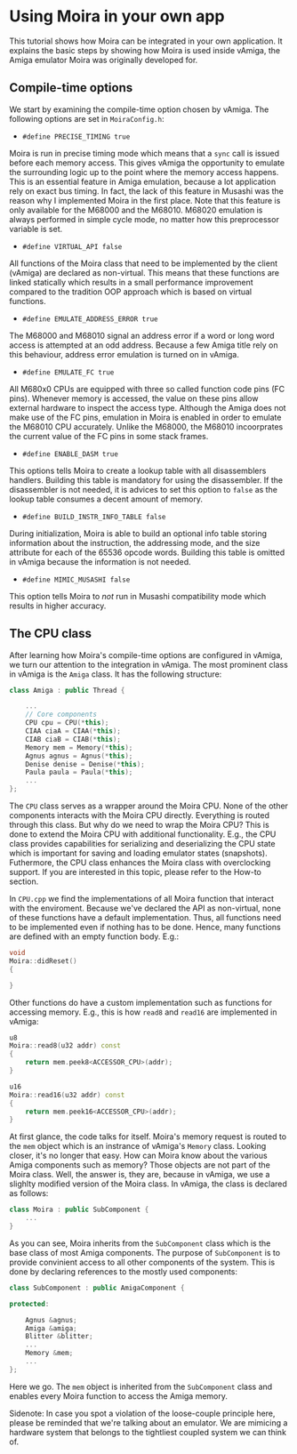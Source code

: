 # Using Moira in your own app

This tutorial shows how Moira can be integrated in your own application. It explains the basic steps by showing how Moira is used inside vAmiga, the Amiga emulator Moira was originally developed for.

## Compile-time options 

We start by examining the compile-time option chosen by vAmiga. The following options are set in `MoiraConfig.h`:

- `#define PRECISE_TIMING true`

Moira is run in precise timing mode which means that a `sync` call is issued before each memory access. This gives vAmiga the opportunity to emulate the surrounding logic up to the point where the memory access happens. This is an essential feature in Amiga emulation, because a lot application rely on exact bus timing. In fact, the lack of this feature in Musashi was the reason why I implemented Moira in the first place. Note that this feature is only available for the M68000 and the M68010. M68020 emulation is always performed in simple cycle mode, no matter how this preprocessor variable is set. 

- `#define VIRTUAL_API false`

All functions of the Moira class that need to be implemented by the client (vAmiga) are declared as non-virtual. This means that these functions are linked statically which results in a small performance improvement compared to the tradition OOP approach which is based on virtual functions. 

- `#define EMULATE_ADDRESS_ERROR true`

The M68000 and M68010 signal an address error if a word or long word access is attempted at an odd address. Because a few Amiga title rely on this behaviour, address error emulation is turned on in vAmiga. 

- `#define EMULATE_FC true`

All M680x0 CPUs are equipped with three so called function code pins (FC pins). Whenever memory is accessed, the value on these pins allow external hardware to inspect the access type. Although the Amiga does not make use of the FC pins, emulation in Moira is enabled in order to emulate the M68010 CPU accurately. Unlike the M68000, the M68010 incoorprates the current value of the FC pins in some stack frames. 

- `#define ENABLE_DASM true`

This options tells Moira to create a lookup table with all disassemblers handlers. Building this table is mandatory for using the disassembler. If the disassembler is not needed, it is advices to set this option to `false` as the lookup table consumes a decent amount of memory. 

- `#define BUILD_INSTR_INFO_TABLE false`

During initialization, Moira is able to build an optional info table storing information about the instruction, the addressing mode, and the size attribute for each of the 65536 opcode words. Building this table is omitted in vAmiga because the information is not needed. 

- `#define MIMIC_MUSASHI false`

This option tells Moira to *not* run in Musashi compatibility mode which results in higher accuracy. 

## The CPU class 

After learning how Moira's compile-time options are configured in vAmiga, we turn our attention to the integration in vAmiga. The most prominent class in vAmiga is the `Amiga` class. It has the following structure: 

```c++
class Amiga : public Thread {

    ...
    // Core components
    CPU cpu = CPU(*this);
    CIAA ciaA = CIAA(*this);
    CIAB ciaB = CIAB(*this);
    Memory mem = Memory(*this);
    Agnus agnus = Agnus(*this);
    Denise denise = Denise(*this);
    Paula paula = Paula(*this);
    ...
};
```

The `CPU` class serves as a wrapper around the Moira CPU. None of the other components interacts with the Moira CPU directly. Everything is routed through this class. But why do we need to wrap the Moira CPU? This is done to extend the Moira CPU with additional functionality. E.g., the CPU class provides capabilities for serializing and deserializing the CPU state which is important for saving and loading emulator states (snapshots). Futhermore, the CPU class enhances the Moira class with overclocking support. If you are interested in this topic, please refer to the How-to section. 

In `CPU.cpp` we find the implementations of all Moira function that interact with the enviroment. Because we've declared the API as non-virtual, none of these functions have a default implementation. Thus, all functions need to be implemented even if nothing has to be done. Hence, many functions are defined with an empty function body. E.g.:

```c++
void
Moira::didReset()
{

}
```

Other functions do have a custom implementation such as functions for accessing memory. E.g., this is how `read8` and `read16` are implemented in vAmiga:

```c++
u8
Moira::read8(u32 addr) const
{
    return mem.peek8<ACCESSOR_CPU>(addr);
}

u16
Moira::read16(u32 addr) const
{
    return mem.peek16<ACCESSOR_CPU>(addr);
}
```

At first glance, the code talks for itself. Moira's memory request is routed to the `mem` object which is an instrance of vAmiga's `Memory` class. Looking closer, it's no longer that easy. How can Moira know about the various Amiga components such as memory? Those objects are not part of the Moira class. Well, the answer is, they are, because in vAmiga, we use a slighlty modified version of the Moira class. In vAmiga, the class is declared as follows: 

```c++
class Moira : public SubComponent {
    ...
}
```

As you can see, Moira inherits from the `SubComponent` class which is the base class of most Amiga components. The purpose of `SubComponent` is to provide convinient access to all other components of the system. This is done by declaring references to the mostly used components: 

```c++
class SubComponent : public AmigaComponent {

protected:

    Agnus &agnus;
    Amiga &amiga;
    Blitter &blitter;
    ...
    Memory &mem;
    ...
};
``` 

Here we go. The `mem` object is inherited from the `SubComponent` class and enables every Moira function to access the Amiga memory. 

Sidenote: In case you spot a violation of the loose-couple principle here, please be reminded that we're talking about an emulator. We are mimicing a hardware system that belongs to the tightliest coupled system we can think of. 
